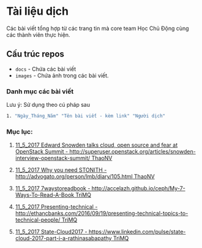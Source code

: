 # Tài liệu dịch
Các bài viết tổng hợp từ các trang tin mà core team Học Chủ Động cùng các thành viên thực hiện.

## Cấu trúc repos
- `docs` - Chứa các bài viết
- `images` - Chứa ảnh trong các bài viết.

### Danh mục các bài viết
Lưu ý: Sử dụng theo cú pháp sau
```sh
1. "Ngày_Tháng_Năm" "Tên bài viết - kèm link" "Người dịch" 
```


### Mục lục:

1. [11_5_2017 Edward Snowden talks cloud, open source and fear at OpenStack Summit - http://superuser.openstack.org/articles/snowden-interview-openstack-summit/ ThaoNV](https://github.com/thaonguyenvan/meditech-thuctap/blob/master/ThaoNV/baidich/Edward%20Snowden%20t%E1%BA%A1i%20OpenStack%20Summit.md)

2. [11_5_2017 Why you need STONITH - http://advogato.org/person/lmb/diary/105.html ThaoNV](https://github.com/thaonguyenvan/meditech-thuctap/blob/master/ThaoNV/baidich/Why%20you%20need%20STONITH.md)

3. [11_5_2017 7waystoreadbook - http://accelazh.github.io/ceph/My-7-Ways-To-Read-A-Book TriMQ ](https://github.com/trimq/Tailieudich/blob/master/7waystoreadbook.md)

4. [11_5_2017 Presenting-technical - http://ethancbanks.com/2016/09/19/presenting-technical-topics-to-technical-people/ TriMQ](https://github.com/trimq/Tailieudich/blob/master/Presenting-technical.md)

5. [11_5_2017 State-Cloud2017 - https://www.linkedin.com/pulse/state-cloud-2017-part-i-a-rathinasabapathy TriMQ](https://github.com/trimq/Tailieudich/blob/master/State-Cloud2017.md#9)
